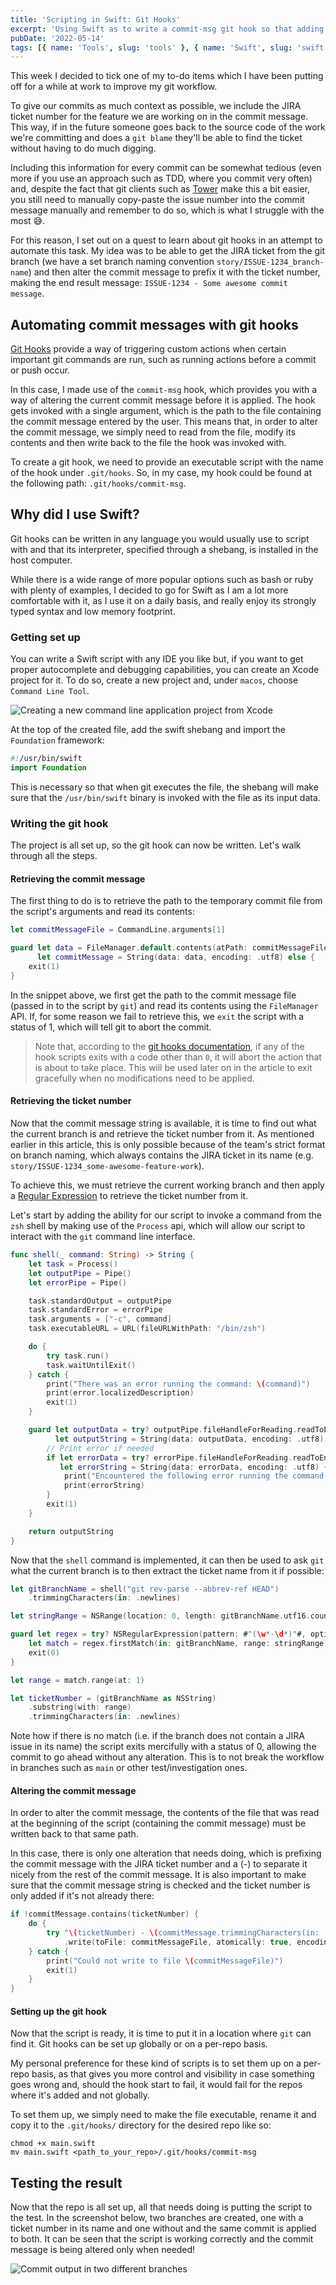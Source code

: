 ```yaml
---
title: 'Scripting in Swift: Git Hooks'
excerpt: 'Using Swift as to write a commit-msg git hook so that adding ticket numbers to a commit message can be automated.'
pubDate: '2022-05-14'
tags: [{ name: 'Tools', slug: 'tools' }, { name: 'Swift', slug: 'swift' }]
---
```


This week I decided to tick one of my to-do items which I have been putting off for a while at work to improve my git workflow.

To give our commits as much context as possible, we include the JIRA ticket number for the feature we are working on in the commit message. This way, if in the future someone goes back to the source code of the work we're committing and does a `git blame` they'll be able to find the ticket without having to do much digging.

Including this information for every commit can be somewhat tedious (even more if you use an approach such as TDD, where you commit very often) and, despite the fact that git clients such as [Tower](https://www.git-tower.com/mac) make this a bit easier, you still need to manually copy-paste the issue number into the commit message manually and remember to do so, which is what I struggle with the most 😅.

For this reason, I set out on a quest to learn about git hooks in an attempt to automate this task. My idea was to be able to get the JIRA ticket from the git branch (we have a set branch naming convention `story/ISSUE-1234_branch-name`) and then alter the commit message to prefix it with the ticket number, making the end result message: `ISSUE-1234 - Some awesome commit message`.

## Automating commit messages with git hooks

[Git Hooks](https://git-scm.com/book/en/v2/Customizing-Git-Git-Hooks) provide a way of triggering custom actions when certain important git commands are run, such as running actions before a commit or push occur.

In this case, I made use of the `commit-msg` hook, which provides you with a way of altering the current commit message before it is applied. The hook gets invoked with a single argument, which is the path to the file containing the commit message entered by the user. This means that, in order to alter the commit message, we simply need to read from the file, modify its contents and then write back to the file the hook was invoked with.

To create a git hook, we need to provide an executable script with the name of the hook under `.git/hooks`. So, in my case, my hook could be found at the following path: `.git/hooks/commit-msg`.

## Why did I use Swift?

Git hooks can be written in any language you would usually use to script with and that its interpreter, specified through a shebang, is installed in the host computer.

While there is a wide range of more popular options such as bash or ruby with plenty of examples, I decided to go for Swift as I am a lot more comfortable with it, as I use it on a daily basis, and really enjoy its strongly typed syntax and low memory footprint.

### Getting set up

You can write a Swift script with any IDE you like but, if you want to get proper autocomplete and debugging capabilities, you can create an Xcode project for it. To do so, create a new project and, under `macos`, choose `Command Line Tool`.

![Creating a new command line application project from Xcode](/assets/posts/scripting-in-swift-git-hooks/xcode-new-project.png)

At the top of the created file, add the swift shebang and import the `Foundation` framework:

```swift:main.swift
#!/usr/bin/swift
import Foundation
```

This is necessary so that when git executes the file, the shebang will make sure that the `/usr/bin/swift` binary is invoked with the file as its input data.

### Writing the git hook

The project is all set up, so the git hook can now be written. Let's walk through all the steps.

#### Retrieving the commit message

The first thing to do is to retrieve the path to the temporary commit file from the script's arguments and read its contents:

```swift:main.swift
let commitMessageFile = CommandLine.arguments[1]

guard let data = FileManager.default.contents(atPath: commitMessageFile),
      let commitMessage = String(data: data, encoding: .utf8) else {
    exit(1)
}
```

In the snippet above, we first get the path to the commit message file (passed in to the script by `git`) and read its contents using the `FileManager` API. If, for some reason we fail to retrieve this, we `exit` the script with a status of 1, which will tell git to abort the commit.

> Note that, according to the [git hooks documentation](https://git-scm.com/book/en/v2/Customizing-Git-Git-Hooks), if any of the hook scripts exits with a code other than `0`, it will abort the action that is about to take place. This will be used later on in the article to exit gracefully when no modifications need to be applied.

#### Retrieving the ticket number

Now that the commit message string is available, it is time to find out what the current branch is and retrieve the ticket number from it. As mentioned earlier in this article, this is only possible because of the team's strict format on branch naming, which always contains the JIRA ticket in its name (e.g. `story/ISSUE-1234_some-awesome-feature-work`).

To achieve this, we must retrieve the current working branch and then apply a [Regular Expression](https://nshipster.com/swift-regular-expressions/) to retrieve the ticket number from it.

Let's start by adding the ability for our script to invoke a command from the `zsh` shell by making use of the `Process` api, which will allow our script to interact with the `git` command line interface.

```swift:main.swift
func shell(_ command: String) -> String {
    let task = Process()
    let outputPipe = Pipe()
    let errorPipe = Pipe()

    task.standardOutput = outputPipe
    task.standardError = errorPipe
    task.arguments = ["-c", command]
    task.executableURL = URL(fileURLWithPath: "/bin/zsh")

    do {
        try task.run()
        task.waitUntilExit()
    } catch {
        print("There was an error running the command: \(command)")
        print(error.localizedDescription)
        exit(1)
    }

    guard let outputData = try? outputPipe.fileHandleForReading.readToEnd(),
          let outputString = String(data: outputData, encoding: .utf8) else {
        // Print error if needed
        if let errorData = try? errorPipe.fileHandleForReading.readToEnd(),
           let errorString = String(data: errorData, encoding: .utf8) {
            print("Encountered the following error running the command:")
            print(errorString)
        }
        exit(1)
    }

    return outputString
}
```

Now that the `shell` command is implemented, it can then be used to ask `git` what the current branch is to then extract the ticket name from it if possible:

```swift:main.swift
let gitBranchName = shell("git rev-parse --abbrev-ref HEAD")
    .trimmingCharacters(in: .newlines)

let stringRange = NSRange(location: 0, length: gitBranchName.utf16.count)

guard let regex = try? NSRegularExpression(pattern: #"(\w*-\d*)"#, options: .anchorsMatchLines),
    let match = regex.firstMatch(in: gitBranchName, range: stringRange) else {
    exit(0)
}

let range = match.range(at: 1)

let ticketNumber = (gitBranchName as NSString)
    .substring(with: range)
    .trimmingCharacters(in: .newlines)
```

Note how if there is no match (i.e. if the branch does not contain a JIRA issue in its name) the script exits mercifully with a status of 0, allowing the commit to go ahead without any alteration. This is to not break the workflow in branches such as `main` or other test/investigation ones.

#### Altering the commit message

In order to alter the commit message, the contents of the file that was read at the beginning of the script (containing the commit message) must be written back to that same path.

In this case, there is only one alteration that needs doing, which is prefixing the commit message with the JIRA ticket number and a (-) to separate it nicely from the rest of the commit message. It is also important to make sure that the commit message string is checked and the ticket number is only added if it's not already there:

```swift:main.swift
if !commitMessage.contains(ticketNumber) {
    do {
        try "\(ticketNumber) - \(commitMessage.trimmingCharacters(in: .newlines))"
            .write(toFile: commitMessageFile, atomically: true, encoding: .utf8)
    } catch {
        print("Could not write to file \(commitMessageFile)")
        exit(1)
    }
}
```

#### Setting up the git hook

Now that the script is ready, it is time to put it in a location where `git` can find it. Git hooks can be set up globally or on a per-repo basis.

My personal preference for these kind of scripts is to set them up on a per-repo basis, as that gives you more control and visibility in case something goes wrong and, should the hook start to fail, it would fail for the repos where it's added and not globally.

To set them up, we simply need to make the file executable, rename it and copy it to the `.git/hooks/` directory for the desired repo like so:

```bash:Terminal
chmod +x main.swift
mv main.swift <path_to_your_repo>/.git/hooks/commit-msg
```

## Testing the result

Now that the repo is all set up, all that needs doing is putting the script to the test. In the screenshot below, two branches are created, one with a ticket number in its name and one without and the same commit is applied to both. It can be seen that the script is working correctly and the commit message is being altered only when needed!

![Commit output in two different branches](/assets/posts/scripting-in-swift-git-hooks/git-hook-output.png)

